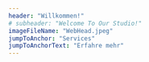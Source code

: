 ```yaml
---
header: "Willkommen!"
# subheader: "Welcome To Our Studio!"
imageFileName: "WebHead.jpeg"
jumpToAnchor: "Services"
jumpToAnchorText: "Erfahre mehr"
---
```

